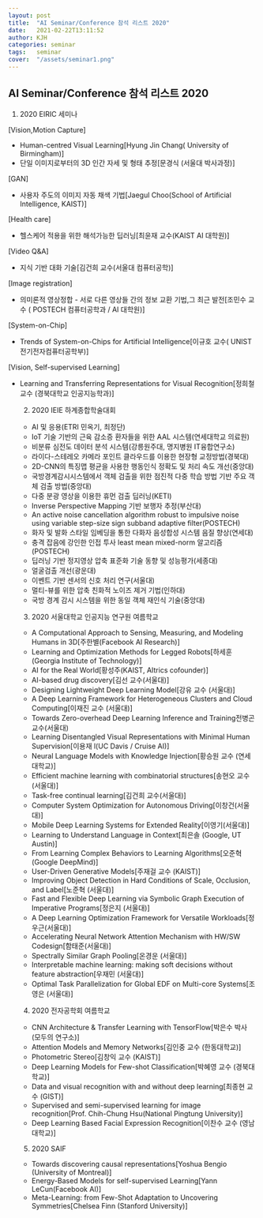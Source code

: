 ```yaml
---
layout: post
title:  "AI Seminar/Conference 참석 리스트 2020"
date:   2021-02-22T13:11:52
author: KJH
categories: seminar
tags:	seminar 
cover:  "/assets/seminar1.png"
---
```


## AI Seminar/Conference 참석 리스트 2020

1. 2020 EIRIC 세미나 

[Vision,Motion Capture]
<ul>
<li>Human-centred Visual Learning[Hyung Jin Chang( University of Birmingham)]</li>
<li>단일 이미지로부터의 3D 인간 자세 및 형태 추정[문경식 (서울대 박사과정)]</li>
</ul>
[GAN]
<ul>
<li>사용자 주도의 이미지 자동 채색 기법[Jaegul Choo(School of Artificial Intelligence, KAIST)]</li>
</ul>
[Health care]
<ul>
<li>헬스케어 적용을 위한 해석가능한 딥러닝[최윤재 교수(KAIST AI 대학원)]</li>
</ul>
[Video Q&A]
<ul>
<li>지식 기반 대화 기술[김건희 교수(서울대 컴퓨터공학)]</li>
</ul>
[Image registration]
<ul>
<li>의미론적 영상정합 - 서로 다른 영상들 간의 정보 교환 기법,그 최근 발전[조민수 교수 ( POSTECH 컴퓨터공학과 / AI 대학원)]</li>
</ul>
[System-on-Chip]
<ul>
<li>Trends of System-on-Chips for Artificial Intelligence[이규호 교수( UNIST 전기전자컴퓨터공학부)]</li>
</ul>
[Vision, Self-supervised Learning]
<ul>
<li>Learning and Transferring Representations for Visual Recognition[정희철 교수 (경북대학교 인공지능학과)]</li>


2. 2020 IEIE 하계종합학술대회

<ul>
<li>AI 및 응용(ETRI 민옥기, 최정단)</li>
<li>IoT 기술 기반의 근육 감소증 환자들을 위한 AAL 시스템(연세대학교 의료원)</li>
<li>비분류 심전도 데이터 분석 시스템(강릉원주대, 명지병원 IT융합연구소)</li>
<li>라이다-스테레오 카메라 포인트 클라우드를 이용한 현장형 교정방법(경북대)</li>
<li>2D-CNN의 특징맵 평균을 사용한 행동인식 정확도 및 처리 속도 개선(중앙대)</li>
<li>국방경계감시시스템에서 객체 검출을 위한 점진적 다중 학습 방법 기반 주요 객체 검출 방법(중앙대)</li>
<li>다중 분광 영상을 이용한 휴먼 검출 딥러닝(KETI)</li>
<li>Inverse Perspective Mapping 기반 보행자 추정(부산대)</li>
<li>An active noise cancellation algorithm robust to impulsive noise using variable step-size sign subband adaptive filter(POSTECH)</li>
<li>화자 및 발화 스타일 임베딩을 통한 다화자 음성합성 시스템 음질 향상(연세대)</li>
<li>충격 잡음에 강인한 인접 투사 least mean mixed-norm 알고리즘(POSTECH)</li>
<li>딥러닝 기반 정지영상 압축 표준화 기술 동향 및 성능평가(세종대)</li>
<li>얼굴검출 개선(광운대)</li>
<li>이벤트 기반 센서의 신호 처리 연구(서울대)</li>
<li>멀티-뷰를 위한 압축 친화적 노이즈 제거 기법(인하대)</li>
<li>국방 경계 감시 시스템을 위한 동일 객체 재인식 기술(중앙대)</li>
</ul>

3. 2020 서울대학교 인공지능 연구원 여름학교

<ul>
 <li>A Computational Approach to Sensing, Measuring, and Modeling Humans in 3D[주한별(Facebook AI Research)]</li>
 <li>Learning and Optimization Methods for Legged Robots[하세훈(Georgia Institute of Technology)]</li>
 <li>AI for the Real World[황성주(KAIST, AItrics cofounder)]</li>
 <li>AI-based drug discovery[김선 교수(서울대)]</li>
 <li>Designing Lightweight Deep Learning Model[강유 교수 (서울대)]</li>
 <li>A Deep Learning Framework for Heterogeneous Clusters and Cloud Computing[이재진 교수 (서울대)]</li>
 <li>Towards Zero-overhead Deep Learning Inference and Training전병곤 교수(서울대)</li>
 <li> Learning Disentangled Visual Representations with Minimal Human Supervision[이용재 l(UC Davis / Cruise AI)]</li>
 <li> Neural Language Models with Knowledge Injection[황승원 교수 (연세대학교)]</li>
 <li> Efficient machine learning with combinatorial structures[송현오 교수(서울대)]</li>
 <li> Task-free continual learning[김건희 교수(서울대)]</li>
 <li> Computer System Optimization for Autonomous Driving[이창건(서울대)]</li>
 <li> Mobile Deep Learning Systems for Extended Reality[이영기(서울대)]</li>
 <li> Learning to Understand Language in Context[최은솔 (Google, UT Austin)]</li>
 <li>  From Learning Complex Behaviors to Learning Algorithms[오준혁 (Google DeepMind)]</li>
 <li> User-Driven Generative Models[주재걸 교수 (KAIST)]</li>
 <li> Improving Object Detection in Hard Conditions of Scale, Occlusion, and Label[노준혁 (서울대)]</li>
 <li> Fast and Flexible Deep Learning via Symbolic Graph Execution of Imperative Programs[정은지 (서울대)]</li>
 <li> A Deep Learning Optimization Framework for Versatile Workloads[정우근(서울대)]</li>
 <li> Accelerating Neural Network Attention Mechanism with HW/SW Codesign[함태준(서울대)]</li>
 <li> Spectrally Similar Graph Pooling[온경운 (서울대)]</li>
 <li> Interpretable machine learning: making soft decisions without feature abstraction[우재민 (서울대)]</li>
 <li>Optimal Task Parallelization for Global EDF on Multi-core Systems[조영은 (서울대)]</li>
</ul>

4. 2020 전자공학회 여름학교
<ul>
<li>CNN Architecture & Transfer Learning with TensorFlow[박은수 박사 (모두의 연구소)]</li>
<li>Attention Models and Memory Networks[김인중 교수 (한동대학교)]</li>
<li>Photometric Stereo[김창익 교수 (KAIST)]</li>
<li>Deep Learning Models for Few-shot Classification[박혜영 교수 (경북대학교)]</li> 
<li>Data and visual recognition with and without deep learning[최종현 교수 (GIST)]</li>
<li>Supervised and semi-supervised learning for image recognition[Prof. Chih-Chung Hsu(National Pingtung University)]</li>
<li>Deep Learning Based Facial Expression Recognition[이찬수 교수 (영남대학교)]</li>
</ul>

5. 2020 SAIF
<ul>
 <li> Towards discovering causal representations[Yoshua Bengio (University of Montreal)]</li> 
 <li> Energy-Based Models for self-supervised Learning[Yann LeCun(Facebook AI)]</li> 
 <li> Meta-Learning: from Few-Shot Adaptation to Uncovering Symmetries[Chelsea Finn (Stanford University)]</li> 
</ul>
